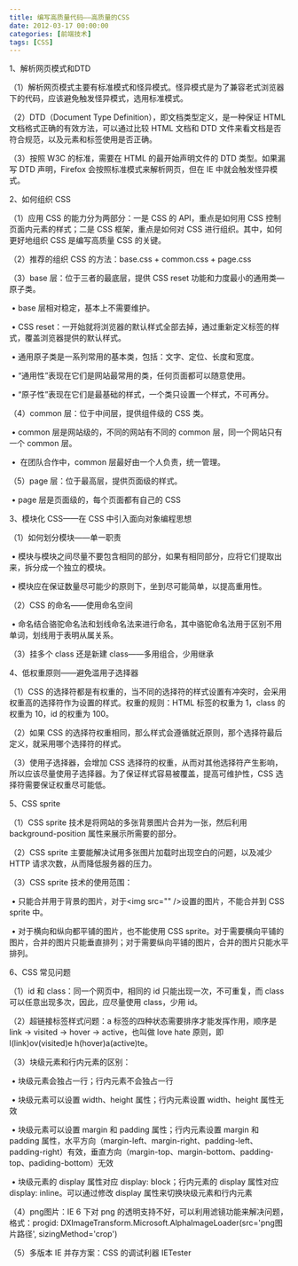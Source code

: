 ```yaml
---
title: 编写高质量代码——高质量的CSS
date: 2012-03-17 00:00:00
categories: [前端技术]
tags: [CSS]
---
```


1、解析网页模式和DTD

（1）解析网页模式主要有标准模式和怪异模式。怪异模式是为了兼容老式浏览器下的代码，应该避免触发怪异模式，选用标准模式。

（2）DTD（Document Type Definition），即文档类型定义，是一种保证 HTML
文档格式正确的有效方法，可以通过比较 HTML 文档和 DTD
文件来看文档是否符合规范，以及元素和标签使用是否正确。

（3）按照 W3C 的标准，需要在 HTML 的最开始声明文件的 DTD 类型。如果漏写 DTD
声明，Firefox 会按照标准模式来解析网页，但在 IE 中就会触发怪异模式。


2、如何组织 CSS

（1）应用 CSS 的能力分为两部分：一是 CSS 的 API，重点是如何用 CSS
控制页面内元素的样式；二是 CSS 框架，重点是如何对 CSS
进行组织。其中，如何更好地组织 CSS 是编写高质量 CSS 的关键。

（2）推荐的组织 CSS 的方法：base.css + common.css + page.css

（3）base 层：位于三者的最底层，提供 CSS reset
功能和力度最小的通用类—原子类。

 • base 层相对稳定，基本上不需要维护。

 • CSS
reset：一开始就将浏览器的默认样式全部去掉，通过重新定义标签的样式，覆盖浏览器提供的默认样式。

 • 通用原子类是一系列常用的基本类，包括：文字、定位、长度和宽度。

 • “通用性”表现在它们是网站最常用的类，任何页面都可以随意使用。

 • “原子性”表现在它们是最基础的样式，一个类只设置一个样式，不可再分。

（4）common 层：位于中间层，提供组件级的 CSS 类。

 • common 层是网站级的，不同的网站有不同的 common 层，同一个网站只有一个
common 层。

 •  在团队合作中，common 层最好由一个人负责，统一管理。

（5）page 层：位于最高层，提供页面级的样式。

 • page 层是页面级的，每个页面都有自己的 CSS


3、模块化 CSS——在 CSS 中引入面向对象编程思想

（1）如何划分模块——单一职责

 •
模块与模块之间尽量不要包含相同的部分，如果有相同部分，应将它们提取出来，拆分成一个独立的模块。

 • 模块应在保证数量尽可能少的原则下，坐到尽可能简单，以提高重用性。

（2）CSS 的命名——使用命名空间

 •
命名结合骆驼命名法和划线命名法来进行命名，其中骆驼命名法用于区别不用单词，划线用于表明从属关系。

（3）挂多个 class 还是新建 class——多用组合，少用继承


4、低权重原则——避免滥用子选择器

（1）CSS
的选择符都是有权重的，当不同的选择符的样式设置有冲突时，会采用权重高的选择符作为设置的样式。权重的规则：HTML
标签的权重为 1，class 的权重为 10，id 的权重为 100。

（2）如果 CSS
的选择符权重相同，那么样式会遵循就近原则，那个选择符最后定义，就采用哪个选择符的样式。

（3）使用子选择器，会增加 CSS
选择符的权重，从而对其他选择符产生影响，所以应该尽量使用子选择器。为了保证样式容易被覆盖，提高可维护性，CSS
选择符需要保证权重尽可能低。


5、CSS sprite

（1）CSS sprite 技术是将网站的多张背景图片合并为一张，然后利用
background-position 属性来展示所需要的部分。

（2）CSS sprite 主要能解决试用多张图片加载时出现空白的问题，以及减少 HTTP
请求次数，从而降低服务器的压力。

（3）CSS sprite 技术的使用范围：

 • 只能合并用于背景的图片，对于\<img src="" /\>设置的图片，不能合并到 CSS
sprite 中。

 • 对于横向和纵向都平铺的图片，也不能使用 CSS
sprite。对于需要横向平铺的图片，合并的图片只能垂直排列；对于需要纵向平铺的图片，合并的图片只能水平排列。


6、CSS 常见问题

（1）id 和 class：同一个网页中，相同的 id 只能出现一次，不可重复，而 class
可以任意出现多次，因此，应尽量使用 class，少用 id。

（2）超链接标签样式问题：a 标签的四种状态需要排序才能发挥作用，顺序是 link
-\> visited -\> hover -\> active，也叫做 love hate 原则，即
l(link)ov(visited)e h(hover)a(active)te。

（3）块级元素和行内元素的区别：

 • 块级元素会独占一行；行内元素不会独占一行

 • 块级元素可以设置 width、height 属性；行内元素设置 width、height
属性无效

 • 块级元素可以设置 margin 和 padding 属性；行内元素设置 margin 和
padding
属性，水平方向（margin-left、margin-right、padding-left、padding-right）有效，垂直方向（margin-top、margin-bottom、padding-top、padiding-bottom）无效

 • 块级元素的 display 属性对应 display: block；行内元素的 display
属性对应 display: inline。可以通过修改 display
属性来切换块级元素和行内元素

（4）png图片：IE 6 下对 png
的透明支持不好，可以利用滤镜功能来解决问题，格式：progid:
DXImageTransform.Microsoft.AlphaImageLoader(src='png图片路径',
sizingMethod='crop')

（5）多版本 IE 并存方案：CSS 的调试利器 IETester
